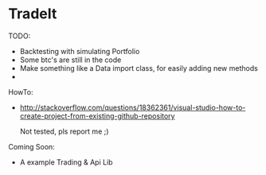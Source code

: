 # TradeIt

TODO:
* Backtesting with simulating Portfolio
* Some btc's are still in the code
* Make something like a Data import class, for easily adding new methods 
* 

HowTo:
* http://stackoverflow.com/questions/18362361/visual-studio-how-to-create-project-from-existing-github-repository

   Not tested, pls report me ;)

Coming Soon:
* A example Trading & Api Lib
